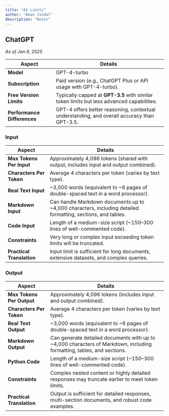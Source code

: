 ```yaml
---
title: "AI Limits"
author: "Aman Jindal"
description: "Notes"
---
```


## **ChatGPT**

*As of Jan 6, 2025*

| **Aspect**                  | **Details**                                                                                 |
|-----------------------------|--------------------------------------------------------------------------------------------|
| **Model**                   | GPT-4-turbo                                                                                |
| **Subscription**            | Paid version (e.g., ChatGPT Plus or API usage with GPT-4-turbo).                           |
| **Free Version Limits**     | Typically capped at **GPT-3.5** with similar token limits but less advanced capabilities.  |
| **Performance Differences** | GPT-4 offers better reasoning, contextual understanding, and overall accuracy than GPT-3.5. |   

### Input

| **Aspect**                 | **Details**                                                                                          |
|----------------------------|-----------------------------------------------------------------------------------------------------|
| **Max Tokens Per Input**   | Approximately 4,096 tokens (shared with output, includes input and output combined).               |
| **Characters Per Token**   | Average 4 characters per token (varies by text type).                                              |
| **Real Text Input**        | ~3,000 words (equivalent to ~6 pages of double-spaced text in a word processor).                   |
| **Markdown Input**         | Can handle Markdown documents up to ~4,000 characters, including detailed formatting, sections, and tables. |
| **Code Input**             | Length of a medium-size script (~150–300 lines of well-commented code).                           |
| **Constraints**            | Very long or complex input exceeding token limits will be truncated.                              |
| **Practical Translation**  | Input limit is sufficient for long documents, extensive datasets, and complex queries.            |

### Output

| **Aspect**                 | **Details**                                                                                          |
|----------------------------|-----------------------------------------------------------------------------------------------------|
| **Max Tokens Per Output**  | Approximately 4,096 tokens (includes input and output combined).                                   |
| **Characters Per Token**   | Average 4 characters per token (varies by text type).                                              |
| **Real Text Output**       | ~3,000 words (equivalent to ~6 pages of double-spaced text in a word processor).                   |
| **Markdown Output**        | Can generate detailed documents with up to ~4,000 characters of Markdown, including formatting, tables, and sections. |
| **Python Code**            | Length of a medium-size script (~150–300 lines of well-commented code).                           |
| **Constraints**            | Complex nested content or highly detailed responses may truncate earlier to meet token limits.     |
| **Practical Translation**  | Output is sufficient for detailed responses, multi-section documents, and robust code examples.    |

